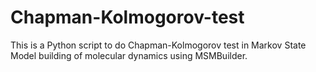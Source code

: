 # Chapman-Kolmogorov-test
This is a Python script to do Chapman-Kolmogorov test in Markov State Model building of molecular dynamics using MSMBuilder.
